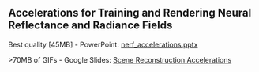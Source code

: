 ## Accelerations for Training and Rendering Neural Reflectance and Radiance Fields

Best quality \[45MB\] - PowerPoint: [nerf_accelerations.pptx](https://infiny.ddns.net/downloads/nerf_accelerations.pptx)

\>70MB of GIFs - Google Slides: [Scene Reconstruction Accelerations](https://docs.google.com/presentation/d/1fEngk_6vb-xVJexkbAmytQwUyBLu2KVcjKzn4UpqoZo/edit?usp=sharing)
